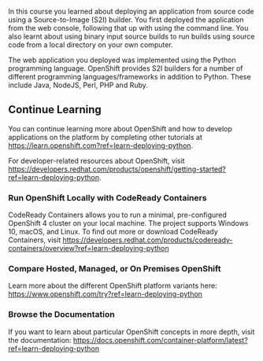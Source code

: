 In this course you learned about deploying an application from source code using a Source-to-Image (S2I) builder. You first deployed the application from the web console, following that up with using the command line. You also learnt about using binary input source builds to run builds using source code from a local directory on your own computer.

The web application you deployed was implemented using the Python programming language. OpenShift provides S2I builders for a number of different programming languages/frameworks in addition to Python. These include Java, NodeJS, Perl, PHP and Ruby.

## Continue Learning

You can continue learning more about OpenShift and how to develop applications on the platform by completing other tutorials at https://learn.openshift.com?ref=learn-deploying-python.

For developer-related resources about OpenShift, visit https://developers.redhat.com/products/openshift/getting-started?ref=learn-deploying-python.

### Run OpenShift Locally with CodeReady Containers

CodeReady Containers allows you to run a minimal, pre-configured OpenShift 4 cluster on your local machine. The project supports Windows 10, macOS, and Linux.  To find out more or download CodeReady Containers, visit https://developers.redhat.com/products/codeready-containers/overview?ref=learn-deploying-python

### Compare Hosted, Managed, or On Premises OpenShift

Learn more about the different OpenShift platform variants here: https://www.openshift.com/try?ref=learn-deploying-python

### Browse the Documentation

If you want to learn about particular OpenShift concepts in more depth, visit the documentation: https://docs.openshift.com/container-platform/latest?ref=learn-deploying-python